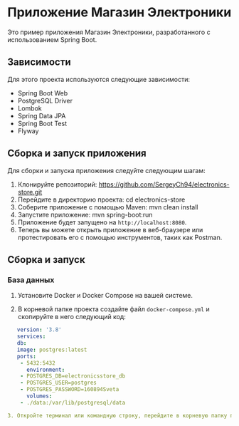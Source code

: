 # Приложение Магазин Электроники

Это пример приложения Магазин Электроники, разработанного с использованием Spring Boot.

## Зависимости

Для этого проекта используются следующие зависимости:

- Spring Boot Web
- PostgreSQL Driver
- Lombok
- Spring Data JPA
- Spring Boot Test
- Flyway

## Сборка и запуск приложения

Для сборки и запуска приложения следуйте следующим шагам:

1. Клонируйте репозиторий: https://github.com/SergeyCh94/electronics-store.git
2. Перейдите в директорию проекта: cd electronics-store
3. Соберите приложение с помощью Maven: mvn clean install
4. Запустите приложение: mvn spring-boot:run
5. Приложение будет запущено на `http://localhost:8080`.
6. Теперь вы можете открыть приложение в веб-браузере или протестировать его с помощью инструментов, таких как Postman.

## Сборка и запуск

### База данных

1. Установите Docker и Docker Compose на вашей системе.

2. В корневой папке проекта создайте файл `docker-compose.yml` и скопируйте в него следующий код:
```yaml
   version: '3.8'
   services:
   db:
   image: postgres:latest
   ports:
    - 5432:5432
      environment:
    - POSTGRES_DB=electronicsstore_db
    - POSTGRES_USER=postgres
    - POSTGRES_PASSWORD=160894Sveta
      volumes:
    - ./data:/var/lib/postgresql/data

3. Откройте терминал или командную строку, перейдите в корневую папку проекта и выполните команду:docker-compose up
